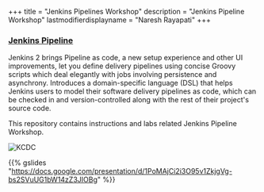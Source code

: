 +++
title = "Jenkins Pipelines Workshop"
description = "Jenkins Pipeline Workshop"
lastmodifierdisplayname = "Naresh Rayapati"
+++

### [Jenkins Pipeline](https://jenkins.io/doc/book/pipeline/)

Jenkins 2 brings Pipeline as code, a new setup experience and other UI improvements, let you define delivery pipelines using concise Groovy scripts which deal elegantly with jobs involving persistence and asynchrony. Introduces a domain-specific language (DSL) that helps Jenkins users to model their software delivery pipelines as code, which can be checked in and version-controlled along with the rest of their project's source code.

This repository contains instructions and labs related Jenkins Pipeline Workshop.

![KCDC](https://apps.myconf.app/static/conferences/kcdc2019/images/banner.png)


{{% gslides "https://docs.google.com/presentation/d/1PoMAjCi2i3O95v1ZkjgVg-bs2SVuUG1bW14zZ3JIOBg" %}}
